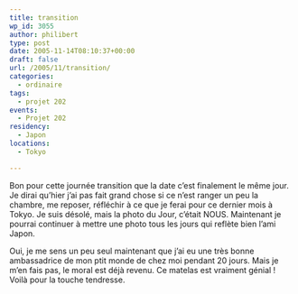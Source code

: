 ```yaml
---
title: transition
wp_id: 3055
author: philibert
type: post
date: 2005-11-14T08:10:37+00:00
draft: false
url: /2005/11/transition/
categories:
  - ordinaire
tags:
  - projet 202
events:
  - Projet 202
residency:
  - Japon
locations:
  - Tokyo

---
```

Bon pour cette journée transition que la date c&rsquo;est finalement le même jour. Je dirai qu&rsquo;hier j&rsquo;ai pas fait grand chose si ce n&rsquo;est ranger un peu la chambre, me reposer, réfléchir à ce que je ferai pour ce dernier mois à Tokyo. Je suis désolé, mais la photo du Jour, c&rsquo;était NOUS. Maintenant je pourrai continuer à mettre une photo tous les jours qui reflète bien l&rsquo;ami Japon. 

Oui, je me sens un peu seul maintenant que j&rsquo;ai eu une très bonne ambassadrice de mon ptit monde de chez moi pendant 20 jours. Mais je m&rsquo;en fais pas, le moral est déjà revenu. Ce matelas est vraiment génial ! Voilà pour la touche tendresse.
